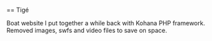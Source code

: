 == Tigé

Boat website I put together a while back with Kohana PHP framework. Removed images, swfs and video files to save on space.